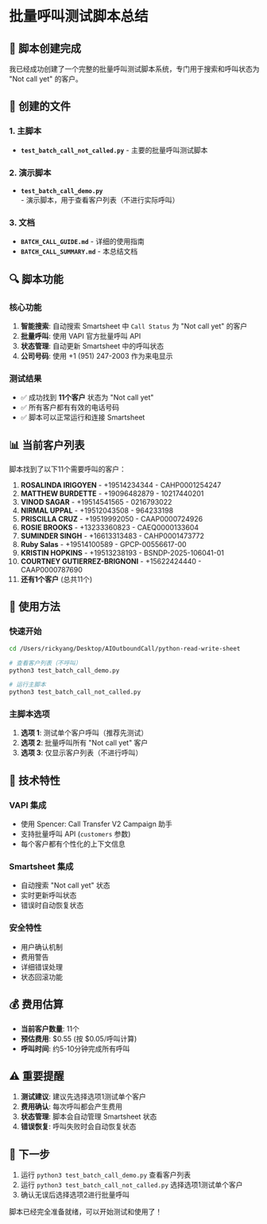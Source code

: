 # 批量呼叫测试脚本总结

## 🎉 脚本创建完成

我已经成功创建了一个完整的批量呼叫测试脚本系统，专门用于搜索和呼叫状态为 "Not call yet" 的客户。

## 📁 创建的文件

### 1. 主脚本
- **`test_batch_call_not_called.py`** - 主要的批量呼叫测试脚本

### 2. 演示脚本
- **`test_batch_call_demo.py`** - 演示脚本，用于查看客户列表（不进行实际呼叫）

### 3. 文档
- **`BATCH_CALL_GUIDE.md`** - 详细的使用指南
- **`BATCH_CALL_SUMMARY.md`** - 本总结文档

## 🔍 脚本功能

### 核心功能
1. **智能搜索**: 自动搜索 Smartsheet 中 `Call Status` 为 "Not call yet" 的客户
2. **批量呼叫**: 使用 VAPI 官方批量呼叫 API
3. **状态管理**: 自动更新 Smartsheet 中的呼叫状态
4. **公司号码**: 使用 +1 (951) 247-2003 作为来电显示

### 测试结果
- ✅ 成功找到 **11个客户** 状态为 "Not call yet"
- ✅ 所有客户都有有效的电话号码
- ✅ 脚本可以正常运行和连接 Smartsheet

## 📊 当前客户列表

脚本找到了以下11个需要呼叫的客户：

1. **ROSALINDA IRIGOYEN** - +19514234344 - CAHP0001254247
2. **MATTHEW BURDETTE** - +19096482879 - 10217440201
3. **VINOD SAGAR** - +19514541565 - 0216793022
4. **NIRMAL UPPAL** - +19512043508 - 964233198
5. **PRISCILLA CRUZ** - +19519992050 - CAAP0000724926
6. **ROSIE BROOKS** - +13233360823 - CAEQ0000133604
7. **SUMINDER SINGH** - +16613313483 - CAHP0001473772
8. **Ruby Salas** - +19514100589 - GPCP-00556617-00
9. **KRISTIN HOPKINS** - +19513238193 - BSNDP-2025-106041-01
10. **COURTNEY GUTIERREZ-BRIGNONI** - +15622424440 - CAAP0000787690
11. **还有1个客户** (总共11个)

## 🚀 使用方法

### 快速开始
```bash
cd /Users/rickyang/Desktop/AIOutboundCall/python-read-write-sheet

# 查看客户列表（不呼叫）
python3 test_batch_call_demo.py

# 运行主脚本
python3 test_batch_call_not_called.py
```

### 主脚本选项
1. **选项 1**: 测试单个客户呼叫（推荐先测试）
2. **选项 2**: 批量呼叫所有 "Not call yet" 客户
3. **选项 3**: 仅显示客户列表（不进行呼叫）

## 🔧 技术特性

### VAPI 集成
- 使用 Spencer: Call Transfer V2 Campaign 助手
- 支持批量呼叫 API (`customers` 参数)
- 每个客户都有个性化的上下文信息

### Smartsheet 集成
- 自动搜索 "Not call yet" 状态
- 实时更新呼叫状态
- 错误时自动恢复状态

### 安全特性
- 用户确认机制
- 费用警告
- 详细错误处理
- 状态回滚功能

## 💰 费用估算

- **当前客户数量**: 11个
- **预估费用**: $0.55 (按 $0.05/呼叫计算)
- **呼叫时间**: 约5-10分钟完成所有呼叫

## ⚠️ 重要提醒

1. **测试建议**: 建议先选择选项1测试单个客户
2. **费用确认**: 每次呼叫都会产生费用
3. **状态管理**: 脚本会自动管理 Smartsheet 状态
4. **错误恢复**: 呼叫失败时会自动恢复状态

## 🎯 下一步

1. 运行 `python3 test_batch_call_demo.py` 查看客户列表
2. 运行 `python3 test_batch_call_not_called.py` 选择选项1测试单个客户
3. 确认无误后选择选项2进行批量呼叫

脚本已经完全准备就绪，可以开始测试和使用了！
